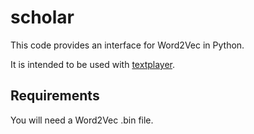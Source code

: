 # scholar
This code provides an interface for Word2Vec in Python.

It is intended to be used with [textplayer](https://github.com/kingjamesiv/textplayer).

## Requirements

You will need a Word2Vec .bin file.
